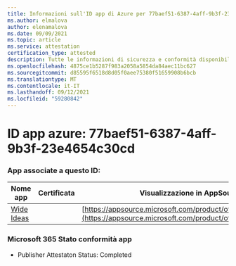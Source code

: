 ```yaml
---
title: Informazioni sull'ID app di Azure per 77baef51-6387-4aff-9b3f-23e4654c30cd
ms.author: elmalova
author: elenamalova
ms.date: 09/09/2021
ms.topic: article
ms.service: attestation
certification_type: attested
description: Tutte le informazioni di sicurezza e conformità disponibili per 77baef51-6387-4aff-9b3f-23e4654c30cd.
ms.openlocfilehash: 4875ce1b5287f983a2058a5854da84aec11bc627
ms.sourcegitcommit: d85595f6518d8d05f0aee75380f51659908b6bcb
ms.translationtype: MT
ms.contentlocale: it-IT
ms.lasthandoff: 09/12/2021
ms.locfileid: "59280842"
---
```

# <a name="azure-app-id-77baef51-6387-4aff-9b3f-23e4654c30cd"></a>ID app azure: 77baef51-6387-4aff-9b3f-23e4654c30cd


### <a name="apps-associated-with-this-id"></a>App associate a questo ID:
| **Nome app** | **Certificata** | **Visualizzazione in AppSource** |
|--------------|---------------|-----------------------|
| [Wide Ideas](https://docs.microsoft.com/microsoft-365-app-certification/forward/WA200000819) |  | [https://appsource.microsoft.com/product/office/WA200000819](https://appsource.microsoft.com/product/office/WA200000819) |

### <a name="microsoft-365-app-compliance-status"></a>Microsoft 365 Stato conformità app
- Publisher Attestaton Status: Completed
